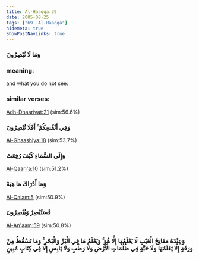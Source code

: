 ```yaml
---
title: Al-Haaqqa:39
date: 2005-08-25
tags: ["69 .Al-Haaqqa"]
hidemeta: true 
ShowPostNavLinks: true 
---
```

### وَمَا لَا تُبْصِرُونَ
### meaning: 
and what you do not see:
### similar verses: 

[Adh-Dhaariyat:21](/51/21) (sim:56.6%)

### وَفِي أَنْفُسِكُمْ ۚ أَفَلَا تُبْصِرُونَ

[Al-Ghaashiya:18](/88/18) (sim:53.7%)

### وَإِلَى السَّمَاءِ كَيْفَ رُفِعَتْ

[Al-Qaari'a:10](/101/10) (sim:51.2%)

### وَمَا أَدْرَاكَ مَا هِيَهْ

[Al-Qalam:5](/68/5) (sim:50.9%)

### فَسَتُبْصِرُ وَيُبْصِرُونَ

[Al-An'aam:59](/6/59) (sim:50.8%)

### وَعِنْدَهُ مَفَاتِحُ الْغَيْبِ لَا يَعْلَمُهَا إِلَّا هُوَ ۚ وَيَعْلَمُ مَا فِي الْبَرِّ وَالْبَحْرِ ۚ وَمَا تَسْقُطُ مِنْ وَرَقَةٍ إِلَّا يَعْلَمُهَا وَلَا حَبَّةٍ فِي ظُلُمَاتِ الْأَرْضِ وَلَا رَطْبٍ وَلَا يَابِسٍ إِلَّا فِي كِتَابٍ مُبِينٍ

